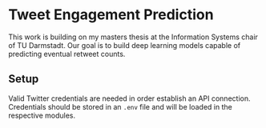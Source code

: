# Tweet Engagement Prediction

This work is building on my masters thesis at the Information Systems chair
of TU Darmstadt.
Our goal is to build deep learning models capable of predicting eventual
retweet counts.

## Setup

Valid Twitter credentials are needed in order establish an API connection.
Credentials should be stored in an `.env` file and will be loaded in the
respective modules.
